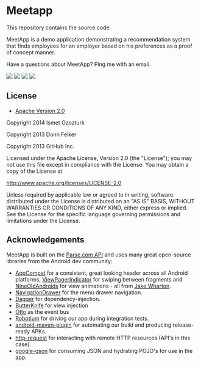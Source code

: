 # Meetapp

This repository contains the source code.

MeetApp is a demo application demonstrating a recommendation system that finds employees for an employer based on his preferences as a proof of concept manner.

Have a questions about MeetApp? Ping me with an email.

  <img src="http://www.ceng.metu.edu.tr/~e1775923/meetapp/main.png">
  <img src="http://www.ceng.metu.edu.tr/~e1775923/meetapp/userdetails.png">
  <img src="http://www.ceng.metu.edu.tr/~e1775923/meetapp/preferences.png">
  <img src="http://www.ceng.metu.edu.tr/~e1775923/meetapp/results.png">


## License

* [Apache Version 2.0](http://www.apache.org/licenses/LICENSE-2.0.html)

Copyright 2014 Ismet Ozozturk


Copyright 2013 Donn Felker


Copyright 2013 GitHub Inc.

Licensed under the Apache License, Version 2.0 (the "License");
you may not use this file except in compliance with the License.
You may obtain a copy of the License at

 http://www.apache.org/licenses/LICENSE-2.0

Unless required by applicable law or agreed to in writing, software
distributed under the License is distributed on an "AS IS" BASIS,
WITHOUT WARRANTIES OR CONDITIONS OF ANY KIND, either express or implied.
See the License for the specific language governing permissions and
limitations under the License.





## Acknowledgements

MeetApp is built on the [Parse.com API](http://www.parse.com/)
and uses many great open-source libraries from the Android dev community:

* [AppCompat](http://www.youtube.com/watch?v=6TGgYqfJnyc) for a
  consistent, great looking header across all Android platforms,
  [ViewPagerIndicator](https://github.com/JakeWharton/Android-ViewPagerIndicator)
  for swiping between fragments and
  [NineOldAndroids](https://github.com/JakeWharton/NineOldAndroids) for 
  view animations - all from [Jake Wharton](http://jakewharton.com/).
* [NavigationDrawer](http://developer.android.com/design/patterns/navigation-drawer.html) for the menu drawer navigation.
* [Dagger](https://github.com/square/dagger) for dependency-injection.
* [ButterKnife](https://github.com/JakeWharton/butterknife) for view injection
* [Otto](https://github.com/square/otto) as the event bus
* [Robotium](http://code.google.com/p/robotium/)
  for driving our app during integration tests.
* [android-maven-plugin](https://github.com/jayway/maven-android-plugin)
  for automating our build and producing release-ready APKs.
* [http-request](https://github.com/kevinsawicki/http-request) for interacting with
  remote HTTP resources (API's in this case).
* [google-gson](http://code.google.com/p/google-gson/) for consuming JSON and hydrating
  POJO's for use in the app.

